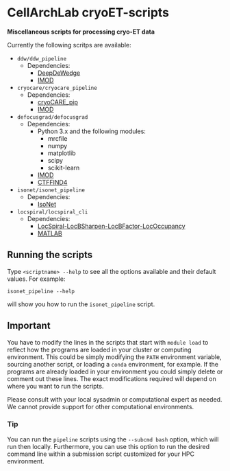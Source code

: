 # CellArchLab cryoET-scripts
**Miscellaneous scripts for processing cryo-ET data**

Currently the following scritps are available:

* `ddw/ddw_pipeline`
  - Dependencies:
    - [DeepDeWedge](https://github.com/MLI-lab/DeepDeWedge)
    - [IMOD](https://bio3d.colorado.edu/imod/)
* `cryocare/cryocare_pipeline`
  - Dependencies:
    - [cryoCARE_pip](https://github.com/juglab/cryoCARE_pip)
    - [IMOD](https://bio3d.colorado.edu/imod/)
* `defocusgrad/defocusgrad`
  - Dependencies:
    - Python 3.x and the following modules:
      - mrcfile
      - numpy
      - matplotlib
      - scipy
      - scikit-learn
    - [IMOD](https://bio3d.colorado.edu/imod/)
    - [CTFFIND4](https://grigoriefflab.umassmed.edu/ctffind4)
* `isonet/isonet_pipeline`
  - Dependencies:
    - [IsoNet](https://github.com/IsoNet-cryoET/IsoNet)
* `locspiral/locspiral_cli`
  - Dependencies:
    - [LocSpiral-LocBSharpen-LocBFactor-LocOccupancy](https://github.com/1aviervargas/LocSpiral-LocBSharpen-LocBFactor-LocOccupancy/)
    - [MATLAB](https://ch.mathworks.com/products/matlab.html) 

## Running the scripts ##
Type `<scriptname> --help` to see all the options available and their default values. For example:
```
isonet_pipeline --help
```
will show you how to run the `isonet_pipeline` script.

## Important ##
You have to modify the lines in the scripts that start with `module load` to reflect how the programs are loaded in your cluster or computing environment. This could be simply modifying the `PATH` environment variable, sourcing another script, or loading a `conda` environment, for example. If the programs are already loaded in your environment you could simply delete or comment out these lines. The exact modifications required will depend on where you want to run the scripts.

Please consult with your local sysadmin or computational expert as needed. We cannot provide support for other computational environments.

### Tip ###

You can run the `pipeline` scripts using the `--subcmd bash` option, which will run then locally. Furthermore, you can use this option to run the desired command line within a submission script customized for your HPC environment.

